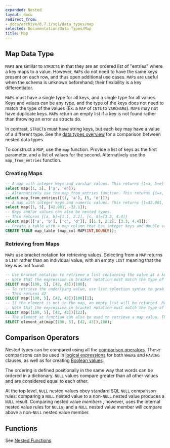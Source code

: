 ```yaml
---
expanded: Nested
layout: docu
redirect_from:
- docs/archive/0.7.1/sql/data_types/map
selected: Documentation/Data Types/Map
title: Map
---
```


## Map Data Type

`MAP`s are similar to `STRUCT`s in that they are an ordered list of "entries" where a key maps to a value. However, `MAP`s do not need to have the same keys present on each row, and thus open additional use cases. `MAP`s are useful when the schema is unknown beforehand; their flexibility is a key differentiator.

`MAP`s must have a single type for all keys, and a single type for all values. Keys and values can be any type, and the type of the keys does not need to match the type of the values (Ex: a `MAP` of `INT`s to `VARCHAR`s). `MAP`s may not have duplicate keys. `MAP`s return an empty list if a key is not found rather than throwing an error as structs do.

In contrast, `STRUCT`s must have string keys, but each key may have a value of a different type. See the [data types overview](../../sql/data_types/overview) for a comparison between nested data types.

To construct a `MAP`, use the `map` function. Provide a list of keys as the first parameter, and a list of values for the second. Alternatively use the `map_from_entries` function.

### Creating Maps
```sql
-- A map with integer keys and varchar values. This returns {1=a, 5=e}
select map([1, 5], ['a', 'e']);
-- Alternatively use the map_from_entries function. This returns {1=a, 5=e}
select map_from_entries([(1, 'a'), (5, 'e')]);
-- A map with integer keys and numeric values. This returns {1=42.001, 5=-32.100} 
select map([1, 5], [42.001, -32.1]);
-- Keys and/or values can also be nested types.
-- This returns {[a, b]=[1.1, 2.2], [c, d]=[3.3, 4.4]}
select map([['a', 'b'], ['c', 'd']], [[1.1, 2.2], [3.3, 4.4]]);
-- Create a table with a map column that has integer keys and double values
CREATE TABLE map_table (map_col MAP(INT,DOUBLE));
```
### Retrieving from Maps
`MAP`s use bracket notation for retrieving values. Selecting from a `MAP` returns a `LIST` rather than an individual value, with an empty `LIST` meaning that the key was not found. 
```sql
-- Use bracket notation to retrieve a list containing the value at a key's location. This returns [42]
-- Note that the expression in bracket notation must match the type of the map's key
SELECT map([100, 5], [42, 43])[100];
-- To retrieve the underlying value, use list selection syntax to grab the first element.
-- This returns 42
SELECT map([100, 5], [42, 43])[100][1];
-- If the element is not in the map, an empty list will be returned. Returns []
-- Note that the expression in bracket notation must match the type of the map's key else an error is returned
SELECT map([100, 5], [42, 43])[123];
-- The element_at function can also be used to retrieve a map value. This returns [42]
SELECT element_at(map([100, 5], [42, 43]),100);
```

## Comparison Operators

Nested types can be compared using all the [comparison operators](../expressions/comparison_operators).
These comparisons can be used in [logical expressions](../expressions/logical_operators)
for both `WHERE` and `HAVING` clauses, as well as for creating [Boolean values](./boolean).

The ordering is defined positionally in the same way that words can be ordered in a dictionary.
`NULL` values compare greater than all other values and are considered equal to each other.

At the top level, `NULL` nested values obey standard SQL `NULL` comparison rules:
comparing a `NULL` nested value to a non-`NULL` nested value produces a `NULL` result.
Comparing nested value _members_ , however, uses the internal nested value rules for `NULL`s,
and a `NULL` nested value member will compare above a non-`NULL` nested value member.

## Functions
See [Nested Functions](../../sql/functions/nested).